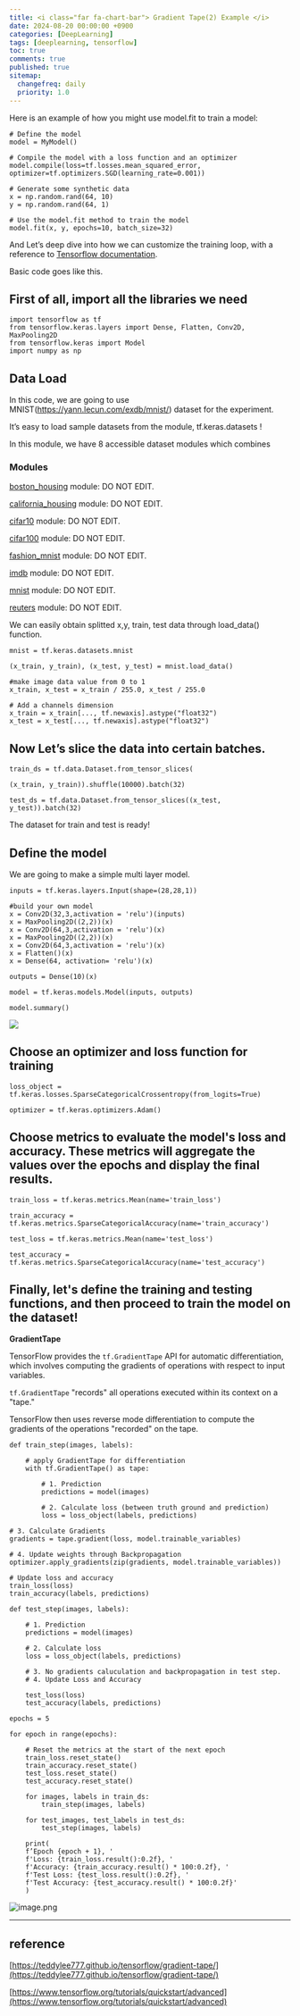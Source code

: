 ```yaml
---
title: <i class="far fa-chart-bar"> Gradient Tape(2) Example </i>
date: 2024-08-20 00:00:00 +0900
categories: [DeepLearning]
tags: [deeplearning, tensorflow]
toc: true
comments: true
published: true
sitemap:
  changefreq: daily
  priority: 1.0
---
```


Here is an example of how you might use model.fit to train a model:
```
# Define the model
model = MyModel()

# Compile the model with a loss function and an optimizer
model.compile(loss=tf.losses.mean_squared_error, optimizer=tf.optimizers.SGD(learning_rate=0.001))

# Generate some synthetic data
x = np.random.rand(64, 10)
y = np.random.rand(64, 1)

# Use the model.fit method to train the model
model.fit(x, y, epochs=10, batch_size=32)
```

And Let’s deep dive into how we can customize the training loop, with a reference to [Tensorflow documentation](https://www.tensorflow.org/tutorials/quickstart/advanced). 

Basic code goes like this.

## First of all, import all the libraries we need

```
import tensorflow as tf
from tensorflow.keras.layers import Dense, Flatten, Conv2D, MaxPooling2D
from tensorflow.keras import Model
import numpy as np
```

## Data Load

In this code, we are going to use MNIST(https://yann.lecun.com/exdb/mnist/) dataset for the experiment.

It’s easy to load sample datasets from the module, tf.keras.datasets !

In this module, we have 8 accessible dataset modules which combines

### **Modules**

[boston_housing](https://www.tensorflow.org/api_docs/python/tf/keras/datasets/boston_housing) module: DO NOT EDIT.

[california_housing](https://www.tensorflow.org/api_docs/python/tf/keras/datasets/california_housing) module: DO NOT EDIT.

[cifar10](https://www.tensorflow.org/api_docs/python/tf/keras/datasets/cifar10) module: DO NOT EDIT.

[cifar100](https://www.tensorflow.org/api_docs/python/tf/keras/datasets/cifar100) module: DO NOT EDIT.

[fashion_mnist](https://www.tensorflow.org/api_docs/python/tf/keras/datasets/fashion_mnist) module: DO NOT EDIT.

[imdb](https://www.tensorflow.org/api_docs/python/tf/keras/datasets/imdb) module: DO NOT EDIT.

[mnist](https://www.tensorflow.org/api_docs/python/tf/keras/datasets/mnist) module: DO NOT EDIT.

[reuters](https://www.tensorflow.org/api_docs/python/tf/keras/datasets/reuters) module: DO NOT EDIT.

We can easily obtain splitted x,y, train, test data through load_data() function.

```
mnist = tf.keras.datasets.mnist

(x_train, y_train), (x_test, y_test) = mnist.load_data()

#make image data value from 0 to 1
x_train, x_test = x_train / 255.0, x_test / 255.0

# Add a channels dimension
x_train = x_train[..., tf.newaxis].astype("float32")
x_test = x_test[..., tf.newaxis].astype("float32")
```


## Now Let’s slice the data into certain batches.

```
train_ds = tf.data.Dataset.from_tensor_slices(

(x_train, y_train)).shuffle(10000).batch(32)

test_ds = tf.data.Dataset.from_tensor_slices((x_test, y_test)).batch(32)
```

The dataset for train and test is ready!

## Define the model

We are going to make a simple multi layer model.
```
inputs = tf.keras.layers.Input(shape=(28,28,1))

#build your own model
x = Conv2D(32,3,activation = 'relu')(inputs)
x = MaxPooling2D((2,2))(x)
x = Conv2D(64,3,activation = 'relu')(x)
x = MaxPooling2D((2,2))(x)
x = Conv2D(64,3,activation = 'relu')(x)
x = Flatten()(x)
x = Dense(64, activation= 'relu')(x)

outputs = Dense(10)(x)

model = tf.keras.models.Model(inputs, outputs)

model.summary()
```

![](/assets/img/post/GradientTape(2)Example/image00.png)



## Choose an optimizer and loss function for training

```
loss_object = tf.keras.losses.SparseCategoricalCrossentropy(from_logits=True)

optimizer = tf.keras.optimizers.Adam()
```

## Choose metrics to evaluate the model's loss and accuracy. These metrics will aggregate the values over the epochs and display the final results.

```
train_loss = tf.keras.metrics.Mean(name='train_loss')

train_accuracy = tf.keras.metrics.SparseCategoricalAccuracy(name='train_accuracy')

test_loss = tf.keras.metrics.Mean(name='test_loss')

test_accuracy = tf.keras.metrics.SparseCategoricalAccuracy(name='test_accuracy')
```

## Finally, let's define the training and testing functions, and then proceed to train the model on the dataset!

**GradientTape**

TensorFlow provides the `tf.GradientTape` API for automatic differentiation, which involves computing the gradients of operations with respect to input variables.

`tf.GradientTape` "records" all operations executed within its context on a "tape."

TensorFlow then uses reverse mode differentiation to compute the gradients of the operations "recorded" on the tape.

```
def train_step(images, labels):

    # apply GradientTape for differentiation
    with tf.GradientTape() as tape:

        # 1. Prediction
        predictions = model(images)

        # 2. Calculate loss (between truth ground and prediction)
        loss = loss_object(labels, predictions)

# 3. Calculate Gradients
gradients = tape.gradient(loss, model.trainable_variables)

# 4. Update weights through Backpropagation
optimizer.apply_gradients(zip(gradients, model.trainable_variables))

# Update loss and accuracy
train_loss(loss)
train_accuracy(labels, predictions)
```

```
def test_step(images, labels):

    # 1. Prediction
    predictions = model(images)

    # 2. Calculate loss
    loss = loss_object(labels, predictions)

    # 3. No gradients caluculation and backpropagation in test step.
    # 4. Update Loss and Accuracy

    test_loss(loss)
    test_accuracy(labels, predictions)
```

```
epochs = 5

for epoch in range(epochs):

    # Reset the metrics at the start of the next epoch
    train_loss.reset_state()
    train_accuracy.reset_state()
    test_loss.reset_state()
    test_accuracy.reset_state()

    for images, labels in train_ds:
        train_step(images, labels)

    for test_images, test_labels in test_ds:
        test_step(images, labels)

    print(
    f’Epoch {epoch + 1}, '
    f'Loss: {train_loss.result():0.2f}, '
    f'Accuracy: {train_accuracy.result() * 100:0.2f}, '
    f'Test Loss: {test_loss.result():0.2f}, '
    f'Test Accuracy: {test_accuracy.result() * 100:0.2f}'
    )

```

![image.png](/assets/img/post/GradientTape(2)Example/image01.png)

---
## reference

[https://teddylee777.github.io/tensorflow/gradient-tape/](https://teddylee777.github.io/tensorflow/gradient-tape/)

[https://www.tensorflow.org/tutorials/quickstart/advanced](https://www.tensorflow.org/tutorials/quickstart/advanced)
